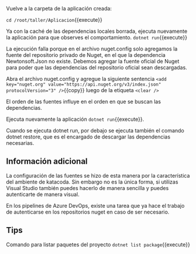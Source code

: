 Vuelve a la carpeta de la aplicación creada:

`cd /root/taller/Aplicacion`{{execute}}

Ya con la caché de las dependencias locales borrada, ejecuta nuevamente la aplicación para que observes el comportamiento. 
`dotnet run`{{execute}}

La ejecución falla porque en el archivo nuget.config solo agregamos la fuente del repositorio privado de Nuget, en el que la dependencia Newtonsoft.Json no existe. Debemos agregar la fuente oficial de Nuget para poder que las dependencias del repositorio oficial sean descargadas.

Abra el archivo nuget.config y agregue la siguiente sentencia `<add key="nuget.org" value="https://api.nuget.org/v3/index.json" protocolVersion="3" />`{{copy}} luego de la etiqueta `<clear />`

El orden de las fuentes influye en el orden en que se buscan las dependencias.

Ejecuta nuevamente la aplicación
`dotnet run`{{execute}}.

Cuando se ejecuta dotnet run, por debajo se ejecuta también el comando dotnet restore, que es el encargado de descargar las dependencias necesarias.


## Información adicional

La configuración de las fuentes se hizo de esta manera por la característica del ambiente de katacoda. Sin embargo no es la única forma, si utilizas Visual Studio también puedes hacerlo de manera sencilla y puedes autenticarte de manera visual.

En los pipelines de Azure DevOps,  existe una tarea que ya hace el trabajo de autenticarse en los repositorios nuget en caso de ser necesario.


## Tips

Comando para listar paquetes del proyecto `dotnet list package`{{execute}}